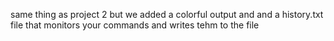 same thing as project 2 but we added a colorful output and and a history.txt file that monitors your commands and writes tehm to the file
